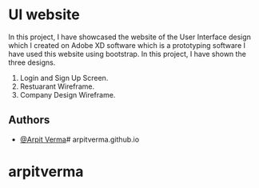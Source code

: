 # UI website

In this project, I have showcased the website of the User Interface design which I created on Adobe XD software which is a prototyping software
I have used this website using bootstrap.
In this project, I have shown the three designs.
1. Login and Sign Up Screen.
2. Restuarant Wireframe.
3. Company Design Wireframe. 


## Authors

- [@Arpit Verma](https://github.com/royalarpit62)# arpitverma.github.io
# arpitverma
